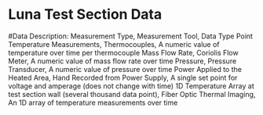 # Luna Test Section Data

#Data Description:
Measurement Type, Measurement Tool, Data Type
Point Temperature Measurements, Thermocouples, A numeric value of temperature over time per thermocouple
Mass Flow Rate, Coriolis Flow Meter, A numeric value of mass flow rate over time
Pressure, Pressure Transducer, A numeric value of pressure over time
Power Applied to the Heated Area, Hand Recorded from Power Supply, A single set point for voltage and amperage (does not change with time)
1D Temperature Array at test section wall (several thousand data point), Fiber Optic Thermal Imaging, An 1D array of temperature measurements over time

